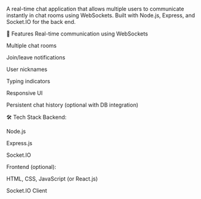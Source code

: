 A real-time chat application that allows multiple users to communicate instantly in chat rooms using WebSockets. Built with Node.js, Express, and Socket.IO for the back end.

🚀 Features
Real-time communication using WebSockets

Multiple chat rooms

Join/leave notifications

User nicknames

Typing indicators

Responsive UI

Persistent chat history (optional with DB integration)

🛠️ Tech Stack
Backend:

Node.js

Express.js

Socket.IO

Frontend (optional):

HTML, CSS, JavaScript (or React.js)

Socket.IO Client

